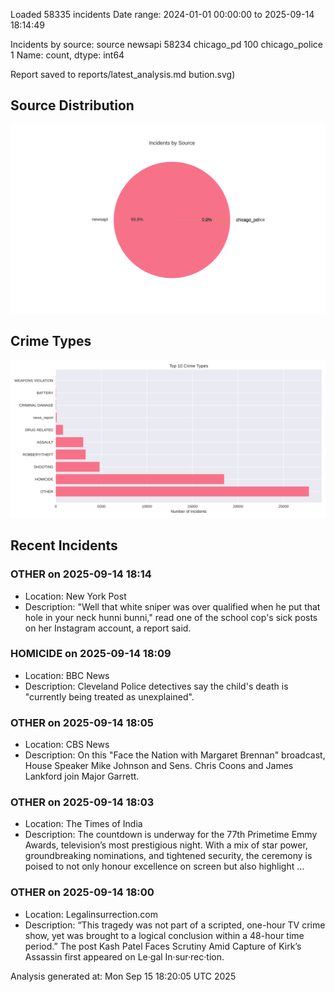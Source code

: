 
Loaded 58335 incidents
Date range: 2024-01-01 00:00:00 to 2025-09-14 18:14:49

Incidents by source:
source
newsapi           58234
chicago_pd          100
chicago_police        1
Name: count, dtype: int64

Report saved to reports/latest_analysis.md
bution.svg)

## Source Distribution
![Source Distribution](images/source_distribution.svg)

## Crime Types
![Crime Types](images/crime_types.svg)

## Recent Incidents

### OTHER on 2025-09-14 18:14
- Location: New York Post
- Description: "Well that white sniper was over qualified when he put that hole in your neck hunni bunni," read one of the school cop's sick posts on her Instagram account, a report said.


### HOMICIDE on 2025-09-14 18:09
- Location: BBC News
- Description: Cleveland Police detectives say the child's death is "currently being treated as unexplained".


### OTHER on 2025-09-14 18:05
- Location: CBS News
- Description: On this "Face the Nation with Margaret Brennan" broadcast, House Speaker Mike Johnson and Sens. Chris Coons and James Lankford join Major Garrett.


### OTHER on 2025-09-14 18:03
- Location: The Times of India
- Description: The countdown is underway for the 77th Primetime Emmy Awards, television’s most prestigious night. With a mix of star power, groundbreaking nominations, and tightened security, the ceremony is poised to not only honour excellence on screen but also highlight …


### OTHER on 2025-09-14 18:00
- Location: Legalinsurrection.com
- Description: “This tragedy was not part of a scripted, one-hour TV crime show, yet was brought to a logical conclusion within a 48-hour time period.”
The post Kash Patel Faces Scrutiny Amid Capture of Kirk’s Assassin first appeared on Le·gal In·sur·rec·tion.

Analysis generated at: Mon Sep 15 18:20:05 UTC 2025
